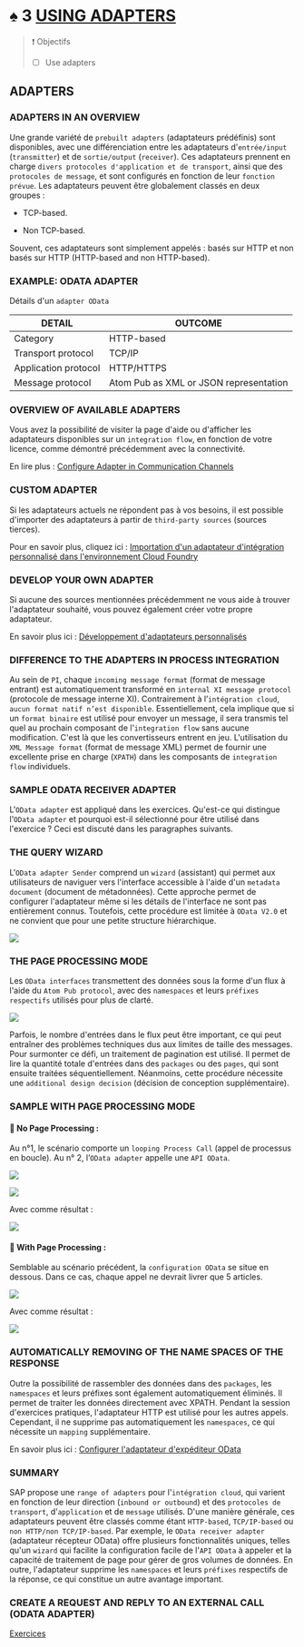 # ♠ 3 [USING ADAPTERS](https://learning.sap.com/learning-journeys/developing-with-sap-integration-suite/using-adapters_f42fdb69-df78-4faf-bfd3-0a7b8c8beebd)

> :exclamation: Objectifs
>
> - [ ] Use adapters

## ADAPTERS

### ADAPTERS IN AN OVERVIEW

Une grande variété de `prebuilt adapters` (adaptateurs prédéfinis) sont disponibles, avec une différenciation entre les adaptateurs d'`entrée/input` (`transmitter`) et de `sortie/output` (`receiver`). Ces adaptateurs prennent en charge `divers protocoles d'application et de transport`, ainsi que des `protocoles de message`, et sont configurés en fonction de leur `fonction prévue`. Les adaptateurs peuvent être globalement classés en deux groupes :

- TCP-based.

- Non TCP-based.

Souvent, ces adaptateurs sont simplement appelés : basés sur HTTP et non basés sur HTTP (HTTP-based and non HTTP-based).

### EXAMPLE: ODATA ADAPTER

Détails d'un `adapter OData`

| DETAIL               | OUTCOME                                |
| -------------------- | -------------------------------------- |
| Category             | HTTP-based                             |
| Transport protocol   | TCP/IP                                 |
| Application protocol | HTTP/HTTPS                             |
| Message protocol     | Atom Pub as XML or JSON representation |

### OVERVIEW OF AVAILABLE ADAPTERS

Vous avez la possibilité de visiter la page d'aide ou d'afficher les adaptateurs disponibles sur un `integration flow`, en fonction de votre licence, comme démontré précédemment avec la connectivité.

En lire plus : [Configure Adapter in Communication Channels](https://help.sap.com/docs/CLOUD_INTEGRATION/368c481cd6954bdfa5d0435479fd4eaf/1f066330e8314324bf3ebe3b6adc21b2.html)

### CUSTOM ADAPTER

Si les adaptateurs actuels ne répondent pas à vos besoins, il est possible d'importer des adaptateurs à partir de `third-party sources` (sources tierces).

Pour en savoir plus, cliquez ici : [Importation d'un adaptateur d'intégration personnalisé dans l'environnement Cloud Foundry](https://help.sap.com/docs/CLOUD_INTEGRATION/368c481cd6954bdfa5d0435479fd4eaf/482286e544014098874fde0da4bcca2c.html)

### DEVELOP YOUR OWN ADAPTER

Si aucune des sources mentionnées précédemment ne vous aide à trouver l'adaptateur souhaité, vous pouvez également créer votre propre adaptateur.

En savoir plus ici : [Développement d'adaptateurs personnalisés](https://help.sap.com/docs/CLOUD_INTEGRATION/368c481cd6954bdfa5d0435479fd4eaf/7392cc44de7c4450a65b8cd8f1042420.html)

### DIFFERENCE TO THE ADAPTERS IN PROCESS INTEGRATION

Au sein de `PI`, chaque `incoming message format` (format de message entrant) est automatiquement transformé en `internal XI message protocol` (protocole de message interne XI). Contrairement à l’`intégration cloud`, `aucun format natif n’est disponible`. Essentiellement, cela implique que si un `format binaire` est utilisé pour envoyer un message, il sera transmis tel quel au prochain composant de l'`integration flow` sans aucune modification. C'est là que les convertisseurs entrent en jeu. L'utilisation du `XML Message format` (format de message XML) permet de fournir une excellente prise en charge (`XPATH`) dans les composants de `integration flow` individuels.

### SAMPLE ODATA RECEIVER ADAPTER

L'`OData adapter` est appliqué dans les exercices. Qu'est-ce qui distingue l'`OData adapter` et pourquoi est-il sélectionné pour être utilisé dans l'exercice ? Ceci est discuté dans les paragraphes suivants.

### THE QUERY WIZARD

L'`OData adapter Sender` comprend un `wizard` (assistant) qui permet aux utilisateurs de naviguer vers l'interface accessible à l'aide d'un `metadata document` (document de métadonnées). Cette approche permet de configurer l'adaptateur même si les détails de l'interface ne sont pas entièrement connus. Toutefois, cette procédure est limitée à `OData V2.0` et ne convient que pour une petite structure hiérarchique.

![](./RESSOURCES/CLD900_20_U5L3_001_scr.png)

### THE PAGE PROCESSING MODE

Les `OData interfaces` transmettent des données sous la forme d'un flux à l'aide du `Atom Pub protocol`, avec des `namespaces` et leurs `préfixes respectifs` utilisés pour plus de clarté.

![](./RESSOURCES/CLD900_20_U5L3_002_scr.png)

Parfois, le nombre d'entrées dans le flux peut être important, ce qui peut entraîner des problèmes techniques dus aux limites de taille des messages. Pour surmonter ce défi, un traitement de pagination est utilisé. Il permet de lire la quantité totale d'entrées dans des `packages` ou des `pages`, qui sont ensuite traitées séquentiellement. Néanmoins, cette procédure nécessite une `additional design decision` (décision de conception supplémentaire).

### SAMPLE WITH PAGE PROCESSING MODE

#### :small_red_triangle_down: No Page Processing :

Au n°1, le scénario comporte un `looping Process Call` (appel de processus en boucle). Au n° 2, l’`OData adapter` appelle une `API OData`.

![](./RESSOURCES/CLD900_20_U5L3_003_scr.png)

![](./RESSOURCES/CLD900_20_U5L3_004_scr.png)

Avec comme résultat :

![](./RESSOURCES/CLD900_20_U5L3_005_scr.png)

#### :small_red_triangle_down: With Page Processing :

Semblable au scénario précédent, la `configuration OData` se situe en dessous. Dans ce cas, chaque appel ne devrait livrer que 5 articles.

![](./RESSOURCES/CLD900_20_U5L3_006_scr.png)

Avec comme résultat :

![](./RESSOURCES/CLD900_20_U5L3_007_scr.png)

### AUTOMATICALLY REMOVING OF THE NAME SPACES OF THE RESPONSE

Outre la possibilité de rassembler des données dans des `packages`, les `namespaces` et leurs préfixes sont également automatiquement éliminés. Il permet de traiter les données directement avec XPATH. Pendant la session d'exercices pratiques, l'adaptateur HTTP est utilisé pour les autres appels. Cependant, il ne supprime pas automatiquement les `namespaces`, ce qui nécessite un `mapping` supplémentaire.

En savoir plus ici : [Configurer l'adaptateur d'expéditeur OData](https://help.sap.com/docs/CLOUD_INTEGRATION/368c481cd6954bdfa5d0435479fd4eaf/de7aee5160134b74a949ac2b84cb7412.html)

### SUMMARY

SAP propose une `range of adapters` pour l'`intégration cloud`, qui varient en fonction de leur direction (`inbound or outbound`) et des `protocoles de transport`, d'`application` et de `message` utilisés. D'une manière générale, ces adaptateurs peuvent être classés comme étant `HTTP-based`, `TCP/IP-based` ou `non HTTP/non TCP/IP-based`. Par exemple, le `OData receiver adapter` (adaptateur récepteur OData) offre plusieurs fonctionnalités uniques, telles qu'un `wizard` qui facilite la configuration facile de l'`API OData` à appeler et la capacité de traitement de page pour gérer de gros volumes de données. En outre, l'adaptateur supprime les `namespaces` et leurs `préfixes` respectifs de la réponse, ce qui constitue un autre avantage important.

### CREATE A REQUEST AND REPLY TO AN EXTERNAL CALL (ODATA ADAPTER)

[Exercices](https://learning.sap.com/learning-journeys/developing-with-sap-integration-suite/using-adapters_f42fdb69-df78-4faf-bfd3-0a7b8c8beebd)
